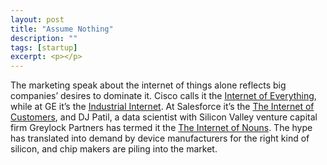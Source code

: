 ```yaml
---
layout: post
title: "Assume Nothing"
description: ""
tags: [startup]
excerpt: <p></p>
---
```

The marketing speak about the internet of things alone reflects big companies’ desires to dominate it. Cisco calls it the <a href="http://venturebeat.com/2013/10/02/could-cisco-be-thinking-too-small-in-its-new-internet-of-everything-study/">Internet of Everything</a>, while at GE it’s the <a href="http://venturebeat.com/2013/10/08/ge-says-internet-connected-machines-are-no-threat-to-human-workers/">Industrial Internet</a>. At Salesforce it’s the <a href="http://venturebeat.com/2013/11/19/salesforce1-is-the-best-engineering-weve-ever-done-says-salesforce-ceo-marc-benioff/">The Internet of Customers</a>, and DJ Patil, a data scientist with Silicon Valley venture capital firm Greylock Partners has termed it the <a href="http://thenextweb.com/insider/2012/12/09/the-future-of-the-internet-of-things/">The Internet of Nouns</a>. The hype has translated into demand by device manufacturers for the right kind of silicon, and chip makers are piling into the market.